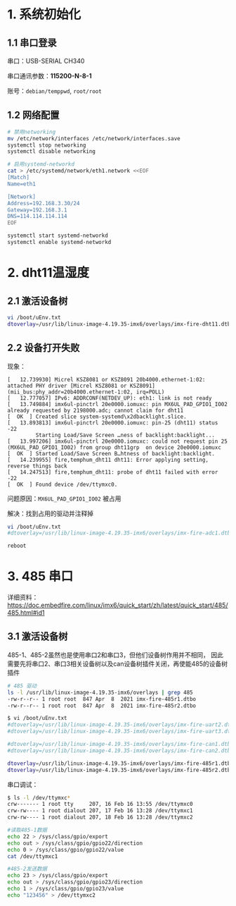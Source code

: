 

# 1. 系统初始化

## 1.1 串口登录

串口：USB-SERIAL CH340

串口通讯参数：**115200-N-8-1**

账号：`debian/temppwd`,  `root/root`



## 1.2 网络配置

```bash
# 禁用networking
mv /etc/network/interfaces /etc/network/interfaces.save
systemctl stop networking
systemctl disable networking

# 启用systemd-networkd
cat > /etc/systemd/network/eth1.network <<EOF
[Match]
Name=eth1

[Network]
Address=192.168.3.30/24
Gateway=192.168.3.1
DNS=114.114.114.114
EOF

systemctl start systemd-networkd
systemctl enable systemd-networkd
```



# 2. dht11温湿度

## 2.1 激活设备树

```bash
vi /boot/uEnv.txt
dtoverlay=/usr/lib/linux-image-4.19.35-imx6/overlays/imx-fire-dht11.dtbo
```



## 2.2 设备打开失败

现象：

```
[   12.739930] Micrel KSZ8081 or KSZ8091 20b4000.ethernet-1:02: attached PHY driver [Micrel KSZ8081 or KSZ8091] (mii_bus:phy_addr=20b4000.ethernet-1:02, irq=POLL)
[   12.777057] IPv6: ADDRCONF(NETDEV_UP): eth1: link is not ready
[   13.749884] imx6ul-pinctrl 20e0000.iomuxc: pin MX6UL_PAD_GPIO1_IO02 already requested by 2198000.adc; cannot claim for dht11
[  OK  ] Created slice system-systemd\x2dbacklight.slice.
[   13.893813] imx6ul-pinctrl 20e0000.iomuxc: pin-25 (dht11) status -22
         Starting Load/Save Screen …ness of backlight:backlight...
[   13.997206] imx6ul-pinctrl 20e0000.iomuxc: could not request pin 25 (MX6UL_PAD_GPIO1_IO02) from group dht11grp  on device 20e0000.iomuxc
[  OK  ] Started Load/Save Screen B…htness of backlight:backlight.
[   14.239955] fire,temphum_dht11 dht11: Error applying setting, reverse things back
[   14.247513] fire,temphum_dht11: probe of dht11 failed with error -22
[  OK  ] Found device /dev/ttymxc0.
```

问题原因：`MX6UL_PAD_GPIO1_IO02` 被占用

解决：找到占用的驱动并注释掉

```bash
vi /boot/uEnv.txt
#dtoverlay=/usr/lib/linux-image-4.19.35-imx6/overlays/imx-fire-adc1.dtbo

reboot
```



# 3. 485 串口

详细资料：https://doc.embedfire.com/linux/imx6/quick_start/zh/latest/quick_start/485/485.html#id1

## 3.1 激活设备树

485-1、485-2虽然也是使用串口2和串口3，但他们设备树作用并不相同， 因此需要先将串口2、串口3相关设备树以及can设备树插件关闭，再使能485的设备树插件

```bash
# 485 驱动
ls -l /usr/lib/linux-image-4.19.35-imx6/overlays | grep 485
-rw-r--r-- 1 root root  847 Apr  8  2021 imx-fire-485r1.dtbo
-rw-r--r-- 1 root root  847 Apr  8  2021 imx-fire-485r2.dtbo

$ vi /boot/uEnv.txt
#dtoverlay=/usr/lib/linux-image-4.19.35-imx6/overlays/imx-fire-uart2.dtbo
#dtoverlay=/usr/lib/linux-image-4.19.35-imx6/overlays/imx-fire-uart3.dtbo

#dtoverlay=/usr/lib/linux-image-4.19.35-imx6/overlays/imx-fire-can1.dtbo
#dtoverlay=/usr/lib/linux-image-4.19.35-imx6/overlays/imx-fire-can2.dtbo

dtoverlay=/usr/lib/linux-image-4.19.35-imx6/overlays/imx-fire-485r1.dtbo
dtoverlay=/usr/lib/linux-image-4.19.35-imx6/overlays/imx-fire-485r2.dtbo
```

串口调试：

```bash
$ ls -l /dev/ttymxc*
crw------- 1 root tty     207, 16 Feb 16 13:55 /dev/ttymxc0
crw-rw---- 1 root dialout 207, 17 Feb 16 13:28 /dev/ttymxc1
crw-rw---- 1 root dialout 207, 18 Feb 16 13:28 /dev/ttymxc2

#读取485-1数据
echo 22 > /sys/class/gpio/export
echo out > /sys/class/gpio/gpio22/direction
echo 0 > /sys/class/gpio/gpio22/value
cat /dev/ttymxc1

#485-2发送数据
echo 23 > /sys/class/gpio/export
echo out > /sys/class/gpio/gpio23/direction
echo 1 > /sys/class/gpio/gpio23/value
echo "123456" > /dev/ttymxc2
```









